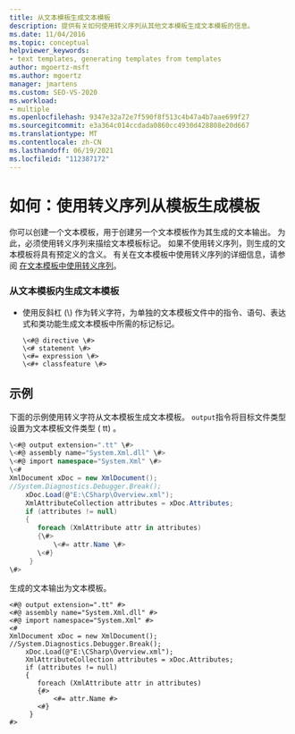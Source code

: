 ```yaml
---
title: 从文本模板生成文本模板
description: 提供有关如何使用转义序列从其他文本模板生成文本模板的信息。
ms.date: 11/04/2016
ms.topic: conceptual
helpviewer_keywords:
- text templates, generating templates from templates
author: mgoertz-msft
ms.author: mgoertz
manager: jmartens
ms.custom: SEO-VS-2020
ms.workload:
- multiple
ms.openlocfilehash: 9347e32a72e7f590f8f513c4b47a4b7aae699f27
ms.sourcegitcommit: e3a364c014ccdada0860cc4930d428808e20d667
ms.translationtype: MT
ms.contentlocale: zh-CN
ms.lasthandoff: 06/19/2021
ms.locfileid: "112387172"
---
```

# <a name="how-to-generate-templates-from-templates-by-using-escape-sequences"></a>如何：使用转义序列从模板生成模板
你可以创建一个文本模板，用于创建另一个文本模板作为其生成的文本输出。 为此，必须使用转义序列来描绘文本模板标记。 如果不使用转义序列，则生成的文本模板将具有预定义的含义。 有关在文本模板中使用转义序列的详细信息，请参阅 [在文本模板中使用转义序列](../modeling/using-escape-sequences-in-text-templates.md)。

### <a name="to-generate-a-text-template-from-within-a-text-template"></a>从文本模板内生成文本模板

- 使用反斜杠 (\\) 作为转义字符，为单独的文本模板文件中的指令、语句、表达式和类功能生成文本模板中所需的标记标记。

    ```
    \<#@ directive \#>
    \<# statement \#>
    \<#= expression \#>
    \<#+ classfeature \#>
    ```

## <a name="example"></a>示例
 下面的示例使用转义字符从文本模板生成文本模板。 `output`指令将目标文件类型设置为文本模板文件类型 ( tt) 。

```csharp
\<#@ output extension=".tt" \#>
\<#@ assembly name="System.Xml.dll" \#>
\<#@ import namespace="System.Xml" \#>
\<#
XmlDocument xDoc = new XmlDocument();
//System.Diagnostics.Debugger.Break();
    xDoc.Load(@"E:\CSharp\Overview.xml");
    XmlAttributeCollection attributes = xDoc.Attributes;
    if (attributes != null)
    {
       foreach (XmlAttribute attr in attributes)
       {\#>
           \<#= attr.Name \#>
       \<#}
     }
\#>
```

 生成的文本输出为文本模板。

```
<#@ output extension=".tt" #>
<#@ assembly name="System.Xml.dll" #>
<#@ import namespace="System.Xml" #>
<#
XmlDocument xDoc = new XmlDocument();
//System.Diagnostics.Debugger.Break();
    xDoc.Load(@"E:\CSharp\Overview.xml");
    XmlAttributeCollection attributes = xDoc.Attributes;
    if (attributes != null)
    {
       foreach (XmlAttribute attr in attributes)
       {#>
           <#= attr.Name #>
       <#}
     }
#>
```
